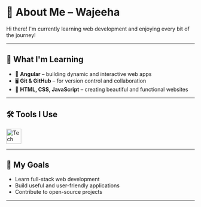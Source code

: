 # 🌸 About Me – Wajeeha

Hi there!
I'm currently learning web development and enjoying every bit of the journey!

---

## 🌱 What I'm Learning

- 🧠 **Angular** – building dynamic and interactive web apps
- 🖥️ **Git & GitHub** – for version control and collaboration
- 🎨 **HTML, CSS, JavaScript** – creating beautiful and functional websites

---

## 🛠️ Tools I Use

<img src="https://skillicons.dev/icons?i=html,css,js,angular,github,vscode" alt="Tech stack icons" height="40" />

---
## 🎯 My Goals

- Learn full-stack web development  
- Build useful and user-friendly applications  
- Contribute to open-source projects  
---
